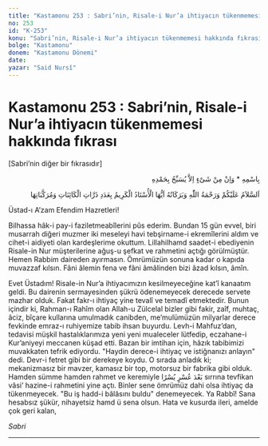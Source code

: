 ```yaml
---
title: "Kastamonu 253 : Sabri’nin, Risale-i Nur’a ihtiyacın tükenmemesi hakkında fıkrası"
no: 253
id: "K-253"
konu: "Sabri’nin, Risale-i Nur’a ihtiyacın tükenmemesi hakkında fıkrası"
bolge: "Kastamonu"
donem: "Kastamonu Dönemi"
date: 
yazar: "Said Nursî"
---
```


# Kastamonu 253 : Sabri’nin, Risale-i Nur’a ihtiyacın tükenmemesi hakkında fıkrası

<p class="takdim">[Sabri’nin diğer bir fıkrasıdır]</p>

<p class="arabic" dir="rtl" title="Meal: “O’nun adıyla” * “Hiçbir şey yoktur ki O'nu hamd ile tesbih etmesin” [İsrâ Suresi, 17:44]">بِاسْمِهِ * وَاِنْ مِنْ شَىْءٍ اِلاَّ يُسَبِّحُ بِحَمْدِهِ</p>

<p class="arabic" dir="rtl" title="Meal: “Kainat ve terkibâtının zerratı adedince, Ey Üstad-ı Kerim! Allah Teâlâ'nın selâmı, rahmeti ve bereketleri, üzerinize olsun.”">اَلسَّلاَمُ‮ ‬عَلَيْكُمْ‮ ‬وَ‮‬رَحْمَةُ‮ ‬اللّٰهِ‮ ‬وَ‮بَرَكَاتُهُ‮ ‬اَيُّهَا‮ ‬الْأُسْتَادُ‮ ‬الْكَرِيمُ‮ ‬بِعَدَدِ‮ ‬ذَرَّاتِ‮ ‬الْكَائِنَاتِ‮ ‬وَ‮مُرَكَّبَاتِهَا</p>

Üstad-ı A’zam Efendim Hazretleri!

Bilhassa hâk-i pay-i faziletmeabîlerini pûs ederim. Bundan 15 gün evvel, biri musarrah diğeri muzmer iki meseleyi havi tebşirname-i ekremîlerini aldım ve cihet-i aidiyeti olan kardeşlerime okuttum. Lillahilhamd saadet-i ebediyenin Risale-in Nur müşterilerine ağuş-u şefkat ve rahmetini açtığı görülmüştür. Hemen Rabbim daireden ayırmasın. Ömrümüzün sonuna kadar o kapıda muvazzaf kılsın. Fâni âlemin fena ve fâni âmâlinden bizi âzad kılsın, âmîn.

Evet Üstadım! Risale-in Nur’a ihtiyacımızın kesilmeyeceğine kat’î kanaatım geldi. Bu dairenin sermayesinden şükrü ödenemeyecek derecede servete mazhar olduk. Fakat fakr-ı ihtiyaç yine tevalî ve temadî etmektedir. Bunun içindir ki, Rahman-ı Rahîm olan Allah-u Zülcelal bizler gibi fakir, zaîf, muhtaç, âciz, bîçare kullarına umulmadık canibden, me’mulümüzün milyarlar derece fevkinde emraz-ı ruhiyemize tabib ihsan buyurdu. Levh-i Mahfuz’dan, tedavisi müşkil hastalıklarımıza yeni yeni mualeceler lütfedip, eczahane-i Kur’aniyeyi meccanen küşad etti. Bazan bir imtihan için, hâzık tabibimizi muvakkaten tefrik ediyordu. "Haydin derece-i ihtiyaç ve istiğnanızı anlayın" dedi. Devr-i fetret gibi bir derekeye koydu. O sırada anladık ki; mekanizmasız bir mavzer, kamasız bir top, motorsuz bir fabrika gibi olduk. Hamden sümme hamden rahmet ve keremiyle <span class="arabic" dir="rtl" title="Meal: “Zorluktan sonra kolaylık vardır.”">بَعْدَ عُسْرٍ يُسْرًا</span> sırrına tevfikan vâsi’ hazine-i rahmetini yine açtı. Binler sene ömrümüz dahi olsa ihtiyaç da tükenmeyecek. "Bu iş hadd-i bâlâsını buldu" denemeyecek. Ya Rabbî! Sana hesabsız şükür, nihayetsiz hamd ü sena olsun. Hata ve kusurda ileri, amelde çok geri kalan,

*Sabri*

***
